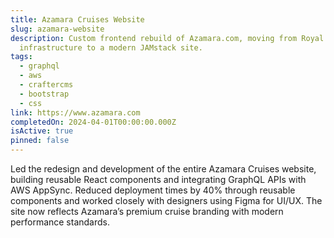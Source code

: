 ```yaml
---
title: Azamara Cruises Website
slug: azamara-website
description: Custom frontend rebuild of Azamara.com, moving from Royal Caribbean
  infrastructure to a modern JAMstack site.
tags:
  - graphql
  - aws
  - craftercms
  - bootstrap
  - css
link: https://www.azamara.com
completedOn: 2024-04-01T00:00:00.000Z
isActive: true
pinned: false
---
```


Led the redesign and development of the entire Azamara Cruises website, building reusable React components and integrating GraphQL APIs with AWS AppSync. Reduced deployment times by 40% through reusable components and worked closely with designers using Figma for UI/UX. The site now reflects Azamara’s premium cruise branding with modern performance standards.
